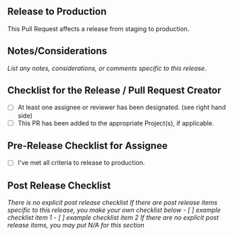## Release to Production

This Pull Request affects a release from staging to production.

## Notes/Considerations

_List any notes, considerations, or comments specific to this release._

## Checklist for the Release / Pull Request Creator

- [ ] At least one assignee or reviewer has been designated. (see right hand side)
- [ ] This PR has been added to the appropriate Project(s), if applicable.

## Pre-Release Checklist for Assignee

- [ ] I've met all criteria to release to production.

## Post Release Checklist

_There is no explicit post release checklist_
_If there are post release items specific to this release, you make your own checklist below_
_- [ ] example checklist item 1_
_- [ ] example checklist item 2_
_If there are no explicit post release items, you may put N/A for this section_
